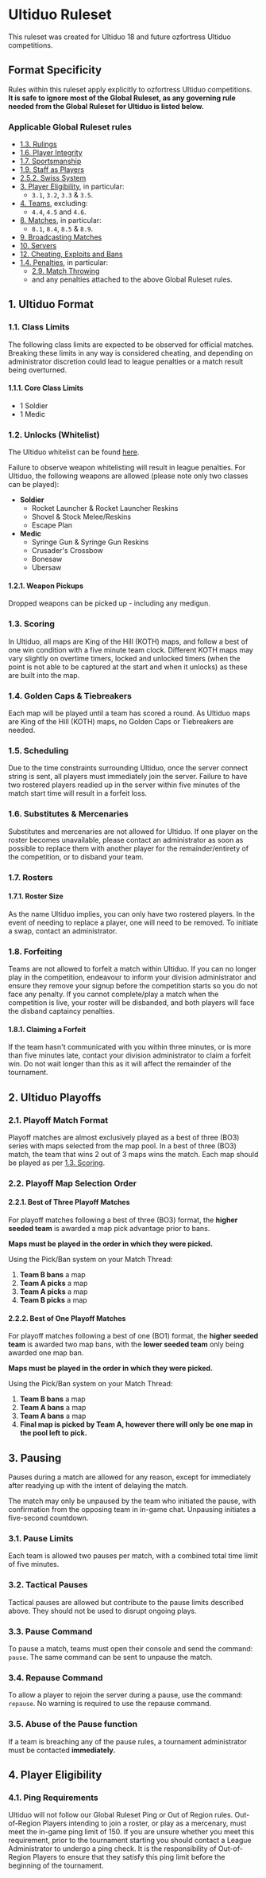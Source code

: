 # Ultiduo Ruleset
This ruleset was created for Ultiduo 18 and future ozfortress Ultiduo competitions.

## Format Specificity
Rules within this ruleset apply explicitly to ozfortress Ultiduo competitions. **It is safe to ignore most of the Global Ruleset, as any governing rule needed from the Global Ruleset for Ultiduo is listed below.**

### Applicable Global Ruleset rules

- [1.3. Rulings](/rules/global#13-rulings)
- [1.6. Player Integrity](/rules/global#16-player-integrity)
- [1.7. Sportsmanship](/rules/global#17-sportsmanship)
- [1.9. Staff as Players](/rules/global#19-staff-as-players)
- [2.5.2. Swiss System](/rules/global#252-swiss-system)
- [3. Player Eligibility](/rules/global#3-player-eligibility), in particular:
    - `3.1`, `3.2`, `3.3` & `3.5`.
- [4. Teams](/rules/global#4-teams), excluding:
    - `4.4`, `4.5` and `4.6`.
- [8. Matches](/rules/global#8-matches), in particular:
    - `8.1`, `8.4`, `8.5` & `8.9`.
- [9. Broadcasting Matches](/rules/global/#9-broadcasting-matches)
- [10. Servers](/rules/global/#10-servers)
- [12. Cheating, Exploits and Bans](/rules/global/#12-cheating-exploits-and-bans)
- [1.4. Penalties](/rules/global#14-penalties), in particular:
    - [2.9. Match Throwing](/rules/global/#29-match-throwing)
    - and any penalties attached to the above Global Ruleset rules.

## 1. Ultiduo Format
### 1.1. Class Limits
The following class limits are expected to be observed for official matches. Breaking these limits in any way is considered cheating, and depending on administrator discretion could lead to league penalties or a match result being overturned.

#### 1.1.1. Core Class Limits
- 1 Soldier
- 1 Medic

### 1.2. Unlocks (Whitelist)
The Ultiduo whitelist can be found [here](https://whitelist.tf/ozfortress_ultiduo).

Failure to observe weapon whitelisting will result in league penalties. For Ultiduo, the following weapons are allowed (please note only two classes can be played):

- **Soldier**
    - Rocket Launcher & Rocket Launcher Reskins
    - Shovel & Stock Melee/Reskins
    - Escape Plan
- **Medic**
    - Syringe Gun & Syringe Gun Reskins
    - Crusader's Crossbow
    - Bonesaw
    - Ubersaw
 
#### 1.2.1. Weapon Pickups
Dropped weapons can be picked up - including any medigun.

### 1.3. Scoring
In Ultiduo, all maps are King of the Hill (KOTH) maps, and follow a best of one win condition with a five minute team clock. Different KOTH maps may vary slightly on overtime timers, locked and unlocked timers (when the point is not able to be captured at the start and when it unlocks) as these are built into the map.

### 1.4. Golden Caps & Tiebreakers
Each map will be played until a team has scored a round. As Ultiduo maps are King of the Hill (KOTH) maps, no Golden Caps or Tiebreakers are needed.

### 1.5. Scheduling 
Due to the time constraints surrounding Ultiduo, once the server connect string is sent, all players must immediately join the server. Failure to have two rostered players readied up in the server within five minutes of the match start time will result in a forfeit loss. 

### 1.6. Substitutes & Mercenaries
Substitutes and mercenaries are not allowed for Ultiduo. If one player on the roster becomes unavailable, please contact an administrator as soon as possible to replace them with another player for the remainder/entirety of the competition, or to disband your team.

### 1.7. Rosters
#### 1.7.1. Roster Size
As the name Ultiduo implies, you can only have two rostered players. In the event of needing to replace a player, one will need to be removed. To initiate a swap, contact an administrator.

### 1.8. Forfeiting
Teams are not allowed to forfeit a match within Ultiduo. If you can no longer play in the competition, endeavour to inform your division administrator and ensure they remove your signup before the competition starts so you do not face any penalty. If you cannot complete/play a match when the competition is live, your roster will be disbanded, and both players will face the disband captaincy penalties.

#### 1.8.1. Claiming a Forfeit
If the team hasn't communicated with you within three minutes, or is more than five minutes late, contact your division administrator to claim a forfeit win. Do not wait longer than this as it will affect the remainder of the tournament. 

## 2. Ultiduo Playoffs
### 2.1. Playoff Match Format
Playoff matches are almost exclusively played as a best of three (BO3) series with maps selected from the map pool. In a best of three (BO3) match, the team that wins 2 out of 3 maps wins the match. Each map should be played as per [1.3. Scoring](/rules/ultiduo/#13-scoring).

### 2.2. Playoff Map Selection Order
#### 2.2.1. Best of Three Playoff Matches
For playoff matches following a best of three (BO3) format, the **higher seeded team** is awarded a map pick advantage prior to bans.

**Maps must be played in the order in which they were picked.**

Using the Pick/Ban system on your Match Thread:

1. **Team B bans** a map
2. **Team A picks** a map
3. **Team A picks** a map
4. **Team B picks** a map

#### 2.2.2. Best of One Playoff Matches
For playoff matches following a best of one (BO1) format, the **higher seeded team** is awarded two map bans, with the **lower seeded team** only being awarded one map ban.

**Maps must be played in the order in which they were picked.**

Using the Pick/Ban system on your Match Thread:

1. **Team B bans** a map
2. **Team A bans** a map
3. **Team A bans** a map
4. **Final map is picked by Team A, however there will only be one map in the pool left to pick.**

## 3. Pausing
Pauses during a match are allowed for any reason, except for immediately after readying up with the intent of delaying the match.

The match may only be unpaused by the team who initiated the pause, with confirmation from the opposing team in in-game chat. Unpausing initiates a five-second countdown.

### 3.1. Pause Limits
Each team is allowed two pauses per match, with a combined total time limit of five minutes. 

### 3.2. Tactical Pauses
Tactical pauses are allowed but contribute to the pause limits described above. They should not be used to disrupt ongoing plays.

### 3.3. Pause Command
To pause a match, teams must open their console and send the command: ``pause``. The same command can be sent to unpause the match.

### 3.4. Repause Command
To allow a player to rejoin the server during a pause, use the command: ``repause``. No warning is required to use the repause command.

### 3.5. Abuse of the Pause function
If a team is breaching any of the pause rules, a tournament administrator must be contacted **immediately.**

## 4. Player Eligibility
### 4.1. Ping Requirements
 Ultiduo will not follow our Global Ruleset Ping or Out of Region rules. Out-of-Region Players intending to join a roster, or play as a mercenary, must meet the in-game ping limit of 150. If you are unsure whether you meet this requirement, prior to the tournament starting you should contact a League Administrator to undergo a ping check. It is the responsibility of Out-of-Region Players to ensure that they satisfy this ping limit before the beginning of the tournament. 